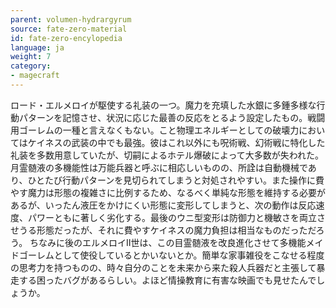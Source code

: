 ```yaml
---
parent: volumen-hydrargyrum
source: fate-zero-material
id: fate-zero-encylopedia
language: ja
weight: 7
category:
- magecraft
---
```


ロード・エルメロイが駆使する礼装の一つ。魔力を充填した水銀に多鍾多様な行動パターンを記憶させ、状況に応じた最善の反応をとるよう設定したもの。戦闘用ゴーレムの一種と言えなくもない。こと物理エネルギーとしての破壊力においてはケイネスの武装の中でも最強。彼はこれ以外にも呪術戦、幻術戦に特化した礼装を多数用意していたが、切嗣によるホテル爆破によって大多数が失われた。月霊髄液の多機能性は万能兵器と呼ぶに相応しいものの、所詮は自動機械であり、ひとたび行動パターンを見切られてしまうと対処されやすい。また操作に費やす魔力は形態の複雑さに比例するため、なるべく単純な形態を維持する必要があるが、いったん液圧をかけにくい形態に変形してしまうと、次の動作は反応速度、パワーともに著しく劣化する。最後のウニ型変形は防御力と機敏さを両立させうる形態だったが、それに費やすケイネスの魔力負担は相当なものだっただろう。
ちなみに後のエルメロイII世は、この目霊髄液を改良進化させて多機能メイドゴーレムとして使役しているとかいないとか。簡単な家事雑役をこなせる程度の思考力を持つものの、時々自分のことを未来から来た殺人兵器だと主張して暴走する困ったバグがあるらしい。よほど情操教育に有害な映画でも見せたんでしょうか。
